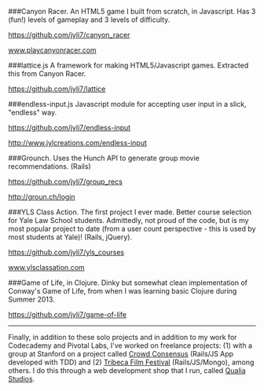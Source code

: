 ###Canyon Racer.
An HTML5 game I built from scratch, in Javascript. Has 3 (fun!) levels of gameplay and 3 levels of difficulty.

https://github.com/jyli7/canyon_racer

www.playcanyonracer.com

###lattice.js
A framework for making HTML5/Javascript games. Extracted this from Canyon Racer.

https://github.com/jyli7/lattice

###endless-input.js
Javascript module for accepting user input in a slick, "endless" way.

https://github.com/jyli7/endless-input

http://www.jylcreations.com/endless-input


###Grounch.
Uses the Hunch API to generate group movie recommendations. (Rails)

https://github.com/jyli7/group_recs

http://groun.ch/login


###YLS Class Action.
The first project I ever made. Better course selection for Yale Law School students. Admittedly, not proud of the code, but is my most popular project to date (from a user count perspective - this is used by most students at Yale)! (Rails, jQuery).

https://github.com/jyli7/yls_courses

www.ylsclassation.com

###Game of Life, in Clojure.
Dinky but somewhat clean implementation of Conway's Game of Life, from when I was learning basic Clojure during Summer 2013.

https://github.com/jyli7/game-of-life

---
Finally, in addition to these solo projects and in addition to my work for Codecademy and Pivotal Labs, I've worked on freelance projects: (1) with a group at Stanford on a project called [Crowd Consensus](https://crowdconsensus.herokuapp.com/) (Rails/JS App developed with TDD) and (2) [Tribeca Film Festival](www.tribecafilm.com) (Rails/JS/Mongo), among others. I do this through a web development shop that I run, called [Qualia Studios](http://www.meetqualia.com).